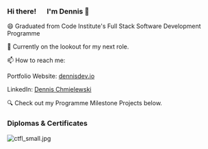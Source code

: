 
### Hi there! <img src="https://media.giphy.com/media/hvRJCLFzcasrR4ia7z/giphy.gif" width="17"> I'm Dennis 🧔


😄 Graduated from Code Institute's Full Stack Software Development Programme
   
🌱 Currently on the lookout for my next role.

📫 How to reach me: 

Portfolio Website: [dennisdev.io](http://dennisdev.io)

LinkedIn: [Dennis Chmielewski](https://www.linkedin.com/in/dennischmielewski/)

🔍 Check out my Programme Milestone Projects below.


### Diplomas & Certificates


![ctfl_small.jpg](https://github.com/tetrapak-dev/tetrapak-dev/blob/main/ctfl_small.jpg)

<!--
**tetrapak-dev/tetrapak-dev** is a ✨ _special_ ✨ repository because its `README.md` (this file) appears on your GitHub profile.

Here are some ideas to get you started:

- 🔭 I’m currently working on ...

- 👯 I’m looking to collaborate on ...
- 🤔 I’m looking for help with ...
- 💬 Ask me about ...
- 📫 How to reach me: ...
- 😄 Pronouns: ...
- ⚡ Fun fact: ...
-->
